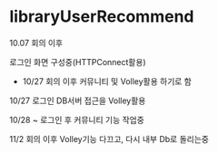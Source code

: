 # libraryUserRecommend
10.07 회의 이후

로그인 화면 구성중(HTTPConnect활용)

- 10/27 회의 이후 커뮤니티 및 Volley활용 하기로 함

10/27 로그인 DB서버 접근을 Volley활용

10/28 ~ 로그인 후 커뮤니티 기능 작업중 

11/2 회의 이후 Volley기능 다끄고, 다시 내부 Db로 돌리는중
